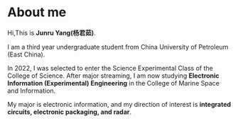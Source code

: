 # About me

Hi,This is **Junru Yang(杨君茹)**.

I am a third year undergraduate student from China University of Petroleum (East China). 

In 2022, I was selected to enter the Science Experimental Class of the College of Science. After major streaming, I am now studying **Electronic Information (Experimental) Engineering** in the College of Marine Space and Information.

My major is electronic information, and my direction of interest is **integrated circuits, electronic packaging, and radar**.




    
